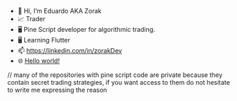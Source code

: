 - 👋 Hi, I’m Eduardo AKA Zorak
- 📈 Trader
- 🖥️ Pine Script developer for algorithmic trading.
- 🖥️ Learning Flutter
- 📫 https://linkedin.com/in/zorakDev
- 🌐 <a href="https://zorakDev.github.io/">Hello world!</a>


// many of the repositories with pine script code are private because they contain secret trading strategies, if you want access to them do not hesitate to write me expressing the reason

<!---
zorakDev/zorakDev is a ✨ special ✨ repository because its `README.md` (this file) appears on your GitHub profile.
You can click the Preview link to take a look at your changes.
--->

